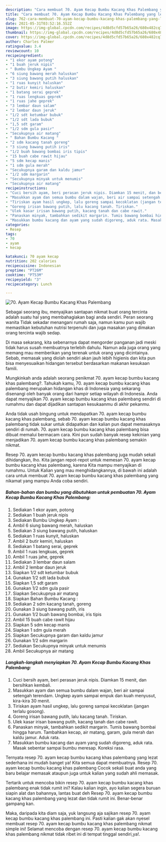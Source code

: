 ```yaml
---
description: "Cara membuat 70. Ayam Kecap Bumbu Kacang Khas Palembang yang lezat dan Mudah Dibuat"
title: "Cara membuat 70. Ayam Kecap Bumbu Kacang Khas Palembang yang lezat dan Mudah Dibuat"
slug: 762-cara-membuat-70-ayam-kecap-bumbu-kacang-khas-palembang-yang-lezat-dan-mudah-dibuat
date: 2021-05-31T03:52:16.552Z
image: https://img-global.cpcdn.com/recipes/4d8d5cfd57b65a26/680x482cq70/70-ayam-kecap-bumbu-kacang-khas-palembang-foto-resep-utama.jpg
thumbnail: https://img-global.cpcdn.com/recipes/4d8d5cfd57b65a26/680x482cq70/70-ayam-kecap-bumbu-kacang-khas-palembang-foto-resep-utama.jpg
cover: https://img-global.cpcdn.com/recipes/4d8d5cfd57b65a26/680x482cq70/70-ayam-kecap-bumbu-kacang-khas-palembang-foto-resep-utama.jpg
author: Charles Palmer
ratingvalue: 3.4
reviewcount: 10
recipeingredient:
- "1 ekor ayam potong"
- "1 buah jeruk nipis"
- " Bumbu Ungkep Ayam "
- "6 siung bawang merah haluskan"
- "3 siung bawang putih haluskan"
- "1 ruas kunyit haluskan"
- "2 butir kemiri haluskan"
- "1 batang serai geprek"
- "1 ruas lengkuas geprek"
- "1 ruas jahe geprek"
- "3 lembar daun salam"
- "2 lembar daun jeruk"
- "1/2 sdt ketumbar bubuk"
- "1/2 sdt lada bubuk"
- "1,5 sdt garam"
- "1/2 sdm gula pasir"
- "Secukupnya air matang"
- " Bahan Bumbu Kacang "
- "2 sdm kacang tanah goreng"
- "3 siung bawang putih iris"
- "1/2 buah bawang bombai iris tipis"
- "15 buah cabe rawit hijau"
- "5 sdm kecap manis"
- "1 sdm gula merah"
- "Secukupnya garam dan kaldu jamur"
- "1/2 sdm margarin"
- "Secukupnya minyak untuk menumis"
- "Secukupnya air matang"
recipeinstructions:
- "Cuci bersih ayam, beri perasan jeruk nipis. Diamkan 15 menit, dan bersihkan kembali."
- "Masukkan ayam dan semua bumbu dalam wajan, beri air sampai setengah terendam. Ungkep ayam sampai empuk dan kuah menyusut, kira-kira 30 menit."
- "Tiriskan ayam hasil ungkep, lalu goreng sampai kecoklatan (jangan terlalu gosong)."
- "Goreng irisan bawang putih, lalu kacang tanah. Tiriskan."
- "Ulek kasar irisan bawang putih, kacang tanah dan cabe rawit."
- "Panaskan minyak, tambahkan sedikit margarin. Tumis bawang bombai hingga harum. Tambahkan kecap, air matang, garam, gula merah dan kaldu jamur. Aduk rata."
- "Masukkan bumbu kacang dan ayam yang sudah digoreng, aduk rata. Masak sebentar sampai bumbu meresap. Koreksi rasa."
categories:
- Resep
tags:
- 70
- ayam
- kecap

katakunci: 70 ayam kecap 
nutrition: 202 calories
recipecuisine: Indonesian
preptime: "PT26M"
cooktime: "PT53M"
recipeyield: "3"
recipecategory: Lunch

---
```



![70. Ayam Kecap Bumbu Kacang Khas Palembang](https://img-global.cpcdn.com/recipes/4d8d5cfd57b65a26/680x482cq70/70-ayam-kecap-bumbu-kacang-khas-palembang-foto-resep-utama.jpg)

Sebagai seorang ibu, menyajikan santapan nikmat buat orang tercinta adalah suatu hal yang membahagiakan bagi anda sendiri. Peran seorang  wanita Tidak sekadar menangani rumah saja, namun kamu pun wajib memastikan kebutuhan nutrisi terpenuhi dan juga masakan yang dimakan orang tercinta wajib sedap.

Di masa  sekarang, kita sebenarnya dapat mengorder panganan jadi meski tidak harus susah membuatnya terlebih dahulu. Namun ada juga orang yang memang mau memberikan yang terenak untuk orang yang dicintainya. Sebab, memasak yang diolah sendiri akan jauh lebih higienis dan kita pun bisa menyesuaikan hidangan tersebut berdasarkan makanan kesukaan famili. 



Mungkinkah anda adalah seorang penikmat 70. ayam kecap bumbu kacang khas palembang?. Tahukah kamu, 70. ayam kecap bumbu kacang khas palembang merupakan hidangan khas di Indonesia yang sekarang disenangi oleh banyak orang dari hampir setiap wilayah di Indonesia. Anda dapat menyajikan 70. ayam kecap bumbu kacang khas palembang sendiri di rumahmu dan dapat dijadikan santapan kesukaanmu di akhir pekanmu.

Anda tidak usah bingung untuk mendapatkan 70. ayam kecap bumbu kacang khas palembang, sebab 70. ayam kecap bumbu kacang khas palembang tidak sukar untuk didapatkan dan kalian pun dapat memasaknya sendiri di rumah. 70. ayam kecap bumbu kacang khas palembang bisa dibuat memalui bermacam cara. Kini pun sudah banyak resep kekinian yang menjadikan 70. ayam kecap bumbu kacang khas palembang semakin nikmat.

Resep 70. ayam kecap bumbu kacang khas palembang juga mudah sekali dihidangkan, lho. Kita jangan repot-repot untuk memesan 70. ayam kecap bumbu kacang khas palembang, karena Kita mampu menyajikan di rumahmu. Untuk Kalian yang mau menghidangkannya, di bawah ini adalah cara untuk membuat 70. ayam kecap bumbu kacang khas palembang yang nikamat yang mampu Anda coba sendiri.

<!--inarticleads1-->

##### Bahan-bahan dan bumbu yang dibutuhkan untuk pembuatan 70. Ayam Kecap Bumbu Kacang Khas Palembang:

1. Sediakan 1 ekor ayam, potong
1. Sediakan 1 buah jeruk nipis
1. Sediakan  Bumbu Ungkep Ayam :
1. Ambil 6 siung bawang merah, haluskan
1. Sediakan 3 siung bawang putih, haluskan
1. Sediakan 1 ruas kunyit, haluskan
1. Ambil 2 butir kemiri, haluskan
1. Sediakan 1 batang serai, geprek
1. Ambil 1 ruas lengkuas, geprek
1. Ambil 1 ruas jahe, geprek
1. Sediakan 3 lembar daun salam
1. Ambil 2 lembar daun jeruk
1. Siapkan 1/2 sdt ketumbar bubuk
1. Gunakan 1/2 sdt lada bubuk
1. Siapkan 1,5 sdt garam
1. Gunakan 1/2 sdm gula pasir
1. Siapkan Secukupnya air matang
1. Siapkan  Bahan Bumbu Kacang :
1. Sediakan 2 sdm kacang tanah, goreng
1. Gunakan 3 siung bawang putih, iris
1. Gunakan 1/2 buah bawang bombai, iris tipis
1. Ambil 15 buah cabe rawit hijau
1. Siapkan 5 sdm kecap manis
1. Siapkan 1 sdm gula merah
1. Siapkan Secukupnya garam dan kaldu jamur
1. Gunakan 1/2 sdm margarin
1. Sediakan Secukupnya minyak untuk menumis
1. Ambil Secukupnya air matang




<!--inarticleads2-->

##### Langkah-langkah menyiapkan 70. Ayam Kecap Bumbu Kacang Khas Palembang:

1. Cuci bersih ayam, beri perasan jeruk nipis. Diamkan 15 menit, dan bersihkan kembali.
1. Masukkan ayam dan semua bumbu dalam wajan, beri air sampai setengah terendam. Ungkep ayam sampai empuk dan kuah menyusut, kira-kira 30 menit.
1. Tiriskan ayam hasil ungkep, lalu goreng sampai kecoklatan (jangan terlalu gosong).
1. Goreng irisan bawang putih, lalu kacang tanah. Tiriskan.
1. Ulek kasar irisan bawang putih, kacang tanah dan cabe rawit.
1. Panaskan minyak, tambahkan sedikit margarin. Tumis bawang bombai hingga harum. Tambahkan kecap, air matang, garam, gula merah dan kaldu jamur. Aduk rata.
1. Masukkan bumbu kacang dan ayam yang sudah digoreng, aduk rata. Masak sebentar sampai bumbu meresap. Koreksi rasa.




Ternyata resep 70. ayam kecap bumbu kacang khas palembang yang lezat sederhana ini mudah banget ya! Kita semua dapat membuatnya. Resep 70. ayam kecap bumbu kacang khas palembang Cocok sekali buat anda yang baru belajar memasak ataupun juga untuk kalian yang sudah ahli memasak.

Tertarik untuk mencoba bikin resep 70. ayam kecap bumbu kacang khas palembang enak tidak rumit ini? Kalau kalian ingin, ayo kalian segera buruan siapin alat dan bahannya, lantas buat deh Resep 70. ayam kecap bumbu kacang khas palembang yang lezat dan tidak rumit ini. Benar-benar gampang kan. 

Maka, daripada kita diam saja, yuk langsung aja sajikan resep 70. ayam kecap bumbu kacang khas palembang ini. Pasti kalian gak akan nyesel membuat resep 70. ayam kecap bumbu kacang khas palembang nikmat simple ini! Selamat mencoba dengan resep 70. ayam kecap bumbu kacang khas palembang nikmat tidak ribet ini di tempat tinggal sendiri,ya!.

